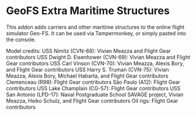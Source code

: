 # GeoFS Extra Maritime Structures

This addon adds carriers and other maritime structures to the online flight simulator Geo-FS. It can be used via Tampermonkey, or simply pasted into the console. 

Model credits: 
USS Nimitz (CVN-68): Vivian Meazza and Flight Gear contributors
USS Dwight D. Eisenhower (CVN-69): Vivian Meazza and Flight Gear contributors
USS Carl Vinson (CVN-70): Vivian Meazza, Alexis Bory, and Flight Gear contributors
USS Harry S. Truman (CVN-75): Vivian Meazza, Alexis Bory, Michael Habarta, and Flight Gear contributors
Clemenceau (R98): Flight Gear contributors
São Paulo (A12): Flight Gear contributors
USS Lake Champlain (CG-57): Flight Gear contributors
USS San Antonio (LPD-17): Naval Postgraduate School SAVAGE project, Vivian Meazza, Heiko Schulz, and Flight Gear contributors
Oil rigs: Flight Gear contributors
